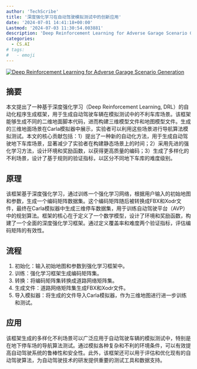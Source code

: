 ```yaml
---
author: 'TechScribe'
title: '深度强化学习在自动驾驶模拟测试中的创新应用'
date: '2024-07-01 14:41:18+00:00'
Lastmod: '2024-07-03 11:30:54.003881'
description: 'Deep Reinforcement Learning for Adverse Garage Scenario Generation'
categories:
  - CS.AI
# tags:
#   - emoji
---
```


[![Deep Reinforcement Learning for Adverse Garage Scenario Generation](https://arxiv-research-1301205113.cos.ap-guangzhou.myqcloud.com/images/2407.01333v1.pdf_0.jpg)](https://arxiv.org/abs/2407.01333v1)

## 摘要

本文提出了一种基于深度强化学习（Deep Reinforcement Learning, DRL）的自动化程序生成框架，用于生成自动驾驶车辆在模拟测试中的不利车库场景。该框架能够生成不同的二维地面脚本代码，进而构建三维模型文件和地图模型文件。生成的三维地面场景在Carla模拟器中展示，实验者可以利用这些场景进行导航算法模拟测试。本文的核心贡献包括：1）提出了一种新的自动化方法，用于生成自动驾驶地下车库场景，显著减少了实验者在构建静态场景上的时间；2）采用先进的强化学习方法，设计环境和奖励函数，以获得更高质量的编码；3）生成了多样化的不利场景，设计了基于规则的验证指标，以区分不同地下车库的难度级别。<!--more-->

## 原理

该框架基于深度强化学习，通过训练一个强化学习网络，根据用户输入的初始地图和参数，生成一个编码矩阵数据集。这个编码矩阵随后被转换成FBX和Xodr文件，最终在Carla模拟器中生成三维停车数据集，用于训练自动驾驶平台（AVP）中的规划算法。框架的核心在于定义了一个数学模型，设计了环境和奖励函数，构建了一个全面的深度强化学习框架。通过定义覆盖率和难度两个验证指标，评估编码矩阵的有效性。

## 流程

1. 初始化：输入初始地图和参数到强化学习框架中。
2. 训练：强化学习框架生成编码矩阵集。
3. 转换：将编码矩阵集转换成道路网络矩阵集。
4. 生成文件：道路网络矩阵集生成FBX和Xodr文件。
5. 导入模拟器：将生成的文件导入Carla模拟器，作为三维地图进行进一步训练和测试。

## 应用

该框架生成的多样化不利场景可以广泛应用于自动驾驶车辆的模拟测试中，特别是在地下停车场的导航算法测试。通过模拟各种复杂和不利的环境条件，可以有效提高自动驾驶系统的鲁棒性和安全性。此外，该框架还可以用于评估和优化现有的自动驾驶算法，为自动驾驶技术的研发提供重要的测试工具和数据支持。